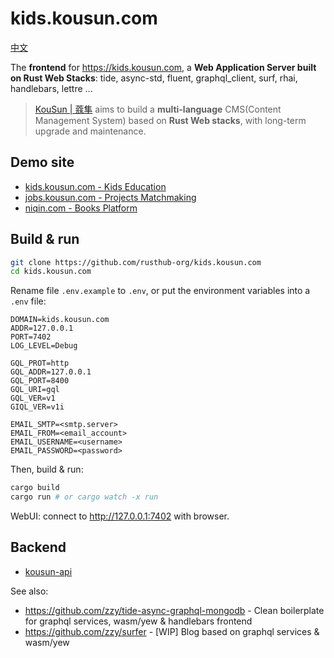 # kids.kousun.com

[中文](./README-ZH.md)

The **frontend** for https://kids.kousun.com, a **Web Application Server built on Rust Web Stacks**: tide, async-std, fluent, graphql_client, surf, rhai, handlebars, lettre ...

> [KouSun | 蔻隼](https://kousun.com) aims to build a **multi-language** CMS(Content Management System) based on **Rust Web stacks**, with long-term upgrade and maintenance.

## Demo site

- [kids.kousun.com - Kids Education](https://kids.kousun.com)
- [jobs.kousun.com - Projects Matchmaking](https://jobs.kousun.com)
- [niqin.com - Books Platform](https://niqin.com)

## Build & run

``` Bash
git clone https://github.com/rusthub-org/kids.kousun.com
cd kids.kousun.com
```

Rename file `.env.example` to `.env`, or put the environment variables into a `.env` file:

```
DOMAIN=kids.kousun.com
ADDR=127.0.0.1
PORT=7402
LOG_LEVEL=Debug

GQL_PROT=http
GQL_ADDR=127.0.0.1
GQL_PORT=8400
GQL_URI=gql
GQL_VER=v1
GIQL_VER=v1i

EMAIL_SMTP=<smtp.server>
EMAIL_FROM=<email_account>
EMAIL_USERNAME=<username>
EMAIL_PASSWORD=<password>
```

Then, build & run:

``` Bash
cargo build
cargo run # or cargo watch -x run
```

WebUI: connect to http://127.0.0.1:7402 with browser.

## Backend

- [kousun-api](https://github.com/rusthub-org/api.kousun.com)

See also:

- https://github.com/zzy/tide-async-graphql-mongodb - Clean boilerplate for graphql services, wasm/yew & handlebars frontend
- https://github.com/zzy/surfer - [WIP] Blog based on graphql services & wasm/yew
